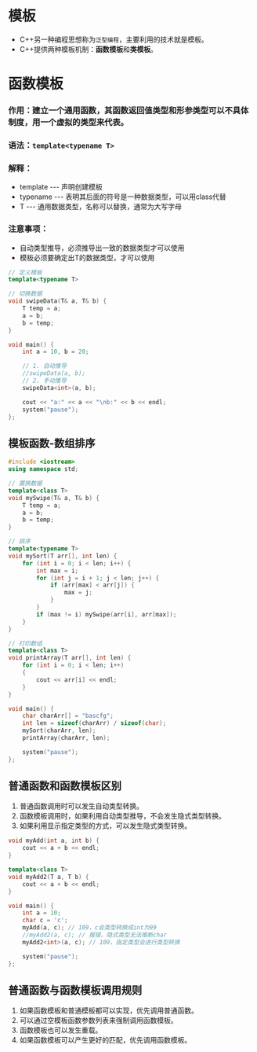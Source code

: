 # 模板
* C++另一种编程思想称为`泛型编程`，主要利用的技术就是模板。
* C++提供两种模板机制：**函数模板**和**类模板**。

# 函数模板
### 作用：建立一个通用函数，其函数返回值类型和形参类型可以不具体制度，用一个**虚拟的类型**来代表。
### 语法：`template<typename T>`
### 解释：
* template --- 声明创建模板
* typename --- 表明其后面的符号是一种数据类型，可以用class代替
* T --- 通用数据类型，名称可以替换，通常为大写字母

### 注意事项：
* 自动类型推导，必须推导出一致的数据类型才可以使用
* 模板必须要确定出T的数据类型，才可以使用

```cpp
// 定义模板
template<typename T>

// 切换数据
void swipeData(T& a, T& b) {
	T temp = a;
	a = b;
	b = temp;
}

void main() {
	int a = 10, b = 20;

	// 1. 自动推导
	//swipeData(a, b);
	// 2. 手动推导
	swipeData<int>(a, b);

	cout << "a:" << a << "\nb:" << b << endl;
	system("pause");
};
```

## 模板函数-数组排序
```cpp
#include <iostream>
using namespace std;

// 置换数据
template<class T>
void mySwipe(T& a, T& b) {
	T temp = a;
	a = b;
	b = temp;
}

// 排序
template<typename T>
void mySort(T arr[], int len) {
	for (int i = 0; i < len; i++) {
		int max = i;
		for (int j = i + 1; j < len; j++) {
			if (arr[max] < arr[j]) {
				max = j;
			}
		}
		if (max != i) mySwipe(arr[i], arr[max]);
	}
}

// 打印数组
template<class T>
void printArray(T arr[], int len) {
	for (int i = 0; i < len; i++)
	{
		cout << arr[i] << endl;
	}
}

void main() {
	char charArr[] = "bascfg";
	int len = sizeof(charArr) / sizeof(char);
	mySort(charArr, len);
	printArray(charArr, len);

	system("pause");
};
```

## 普通函数和函数模板区别
1. 普通函数调用时可以发生自动类型转换。
2. 函数模板调用时，如果利用自动类型推导，不会发生隐式类型转换。
3. 如果利用显示指定类型的方式，可以发生隐式类型转换。
```cpp
void myAdd(int a, int b) {
	cout << a + b << endl;
}

template<class T>
void myAdd2(T a, T b) {
	cout << a + b << endl;
}

void main() {
	int a = 10;
	char c = 'c';
	myAdd(a, c); // 109，c会类型转换成int为99
	//myAdd2(a, c); // 报错，隐式类型无法推断char
	myAdd2<int>(a, c); // 109，指定类型会进行类型转换

	system("pause");
};
```

## 普通函数与函数模板调用规则
1. 如果函数模板和普通模板都可以实现，优先调用普通函数。
2. 可以通过空模板函数参数列表来强制调用函数模板。
3. 函数模板也可以发生重载。
4. 如果函数模板可以产生更好的匹配，优先调用函数模板。